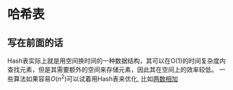 # 哈希表
## 写在前面的话
Hash表实际上就是用空间换时间的一种数据结构，其可以在O(1)的时间复杂度内查找元素，但是其需要额外的空间来存储元素，因此其在空间上的效率较低。
一些算法如果容易$O(n^2)$可以试着用Hash表来优化, 比如[两数相加](../数学/两数相加.md)